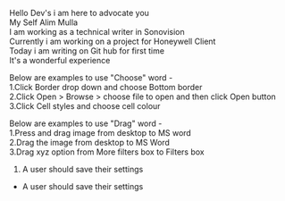 Hello Dev's i am here to advocate you  
My Self Alim Mulla  
I am working as a technical writer in Sonovision  
Currently i am working on a project for Honeywell Client  
Today i am writing on Git hub for first time    
It's a wonderful experience  

Below are examples to use "Choose" word -  
1.Click Border drop down and choose Bottom border  
2.Click Open > Browse > choose file to open and then click Open button  
3.Click Cell styles and choose cell colour  

Below are examples to use "Drag" word -  
1.Press and drag image from desktop to MS word  
2.Drag the image from desktop to MS Word  
3.Drag xyz option from More filters box to Filters box  

1. A user should save their settings  
- A user should save their settings
